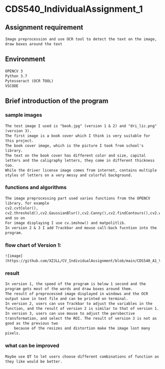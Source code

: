 # CDS540_IndividualAssignment_1
## Assignment requirement
    Image preprocession and use OCR tool to detect the text on the image, draw boxes around the text
## Environment 
    OPENCV 3
    Python 3.7
    Pytesseract (OCR TOOL)
    VSCODE
## Brief introduction of the program
### sample images
    The test image I used is "book.jpg" (version 1 & 2) and "dri_lic.png" (version 3). 
    The first image is a book cover which I think is very suitable for this project. 
    The book cover image, which is the picture I took from school's library. 
    The text on the book cover has different color and size, capital letters and the caligraphy letters, they come in different thickness too. 
    While the driver license image comes from internet, contains multiple styles of letters on a very messy and colorful background.
### functions and algorithms
    The image preprocessing part used varies functions from the OPENCV library, for example
    cv2.cvtColor(), cv2.threshold(),cv2.GaussianBlur(),cv2.Canny(),cv2.findContours(),cv2.warpPerspective() and so on
    For image displaying I use cv.imshow() and matpolitlib. 
    In version 2 & 3 I add Trackbar and mouse call-back fucntion into the program.
### flow chart of Version 1:
    ![image](https://github.com/XZJLL/CV_IndividualAssignment/blob/main/CDS540_A1_V1.drawio.png)

### result
    In version 1, the speed of the program is below 1 second and the program gets most of the words and draw boxes around them.
    The result of preprocessed image displayed in windows and the OCR output save in text file and can be printed on terminal. 
    In version 2, users can use Trackbar to adjust the variables in the function, and the result of version 2 is similar to that of version 1.
    In version 3, users can use mouse to adjust the persbective transformation, and select the ROI. The result of version 3 is not as good as the previous two
        because of the resizes and distortion make the image lost many pixels.
### what can be improved
    Maybe use QT to let users choose different combinations of function as they like would be better.
    
